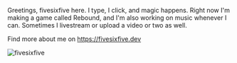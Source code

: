Greetings, fivesixfive here. I type, I click, and magic happens. Right now I'm making a game called Rebound, and I'm also working on music whenever I can. Sometimes I livestream or upload a video or two as well.

Find more about me on
https://fivesixfive.dev

<p><img src="https://github-readme-stats.vercel.app/api/top-langs?username=thefivesixfive&show_icons=true&locale=en&theme=dracula&layout=compact" alt="fivesixfive" /></p>
